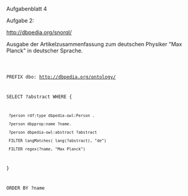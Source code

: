 Aufgabenblatt 4

Aufgabe 2:

http://dbpedia.org/snorql/

Ausgabe der Artikelzusammenfassung zum deutschen Physiker "Max Planck" in deutscher Sprache.

<code>

PREFIX dbo: <http://dbpedia.org/ontology/>

SELECT ?abstract WHERE {

     ?person rdf:type dbpedia-owl:Person .

     ?person dbpprop:name ?name.

     ?person dbpedia-owl:abstract ?abstract

     FILTER langMatches( lang(?abstract), "de")

     FILTER regex(?name, "Max Planck") 

}

ORDER BY ?name

</code>